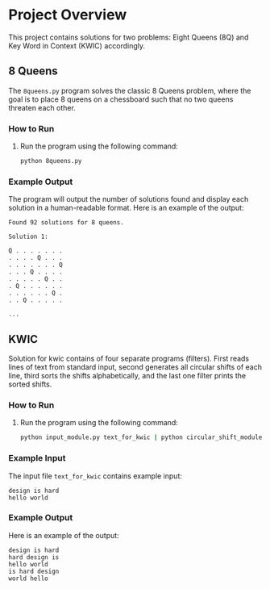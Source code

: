 # Project Overview

This project contains solutions for two problems: Eight Queens (8Q) and Key Word in Context (KWIC) accordingly.

## 8 Queens

The `8queens.py` program solves the classic 8 Queens problem, 
where the goal is to place 8 queens on a chessboard such that no two queens threaten each other.

### How to Run

1. Run the program using the following command:

   ```sh
   python 8queens.py
   
### Example Output
The program will output the number of solutions found and display each solution in a human-readable format. Here is an example of the output:
```
Found 92 solutions for 8 queens.

Solution 1:

Q . . . . . . .   
. . . . Q . . .   
. . . . . . . Q   
. . . Q . . . .   
. . . . . Q . .   
. Q . . . . . .   
. . . . . . Q .   
. . Q . . . . .   

...
```

## KWIC

Solution for kwic contains of four separate programs (filters). 
First reads lines of text from standard input, second generates all circular shifts of each line, third 
sorts the shifts alphabetically, and the last one filter prints the sorted shifts.  

### How to Run

1. Run the program using the following command:

   ```bash
   python input_module.py text_for_kwic | python circular_shift_module.py | python alphabetizer_module.py | python output_module.py output.txt
   
### Example Input
The input file `text_for_kwic` contains example input:
```
design is hard  
hello world
```
### Example Output
Here is an example of the output:

```
design is hard
hard design is
hello world
is hard design
world hello
```
